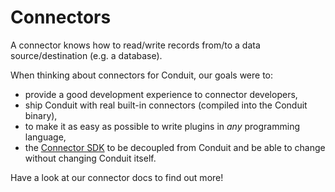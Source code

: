 # Connectors

A connector knows how to read/write records from/to a data source/destination (e.g. a database).

When thinking about connectors for Conduit, our goals were to:

* provide a good development experience to connector developers,
* ship Conduit with real built-in connectors (compiled into the Conduit binary),
* to make it as easy as possible to write plugins in _any_ programming language,
* the [Connector SDK](https://github.com/conduitio/conduit-connector-sdk) to be decoupled from Conduit and be able to change without changing Conduit itself.

Have a look at our connector docs to find out more!
